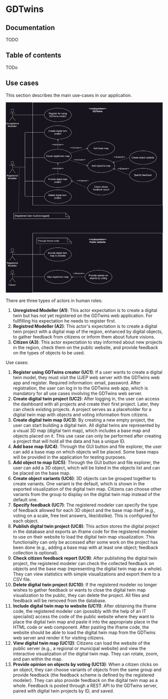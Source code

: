 # GDTwins

## Documentation
TODO

## Table of contents
TODo

## Use cases
This section describes the main use-cases in our application.

![Use case diagram for GDTwins.](./usecase.drawio.svg)

There are three types of actors in human roles:
1. **Unregistred Modeller (A1)**: This actor expectation is to create a digital twin but has not yet registered on the GDTwins web application. For fullfilling his expectation he needs to register first.
2. **Registred Modeller (A2)**: This actor's expectation is to create a digital twin project with a digital map of the region, enhanced by digital objects, to gather feedback from citizens or inform them about future visions.
3. **Citizen (A3)**: This actor expectation to stay informed about new projects in the region, check them on the public website, and provide feedback on the types of objects to be used.

Use cases:
1. **Register using GDTwins creator (UC1)**: If a user wants to create a digital twin model, they must visit the UJEP web server with the GDTwins web app and register. Required information: email, password. After registration, the user can log in to the GDTwins web app, which is mandatory for all use cases involving the GDTwins web server.
2. **Create digital twin project (UC2)**: After logging in, the user can access the dashboard with all projects and create their first project. Later, they can check existing projects. A project serves as a placeholder for a digital twin map with objects and voting information from citizens.
3. **Create digital twin map (UC3)**: By creating a new empty project, the user can start building a digital twin. All digital twins are represented by a visual 3D map (digital twin map), which includes a base map and objects placed on it. This use case can only be performed after creating a project that will hold all the data and has a unique ID.
4. **Add base map (UC4)**: Through the GUI button and file explorer, the user can add a base map on which objects will be placed. Some base maps will be provided in the application for testing purposes.
5. **Add object to map (UC5)**: Through the GUI button and file explorer, the user can add a 3D object, which will be listed in the objects list and can be placed on the base map.
6. **Create object variants (UC6)**: 3D objects can be grouped together to create variants. One variant is the default, which is shown in the exported visualization of the digital twin map. Citizens can choose other variants from the group to display on the digital twin map instead of the default one.
7. **Specify feedback (UC7)**: The registered modeler can specify the type of feedback allowed for each 3D object and the base map itself (e.g., voting on a scale, free text answers, like/dislike). This is configured for each object.
8. **Publish digital twin project (UC8)**: This action stores the digital project in the database and exports an iframe code for the registered modeler to use on their website to load the digital twin map visualization. This functionality can only be accessed after some work on the project has been done (e.g., adding a base map with at least one object; feedback collection is optional).
9. **Check citizen feedback report (UC9)**: After publishing the digital twin project, the registered modeler can check the collected feedback on objects and the base map (representing the digital twin map as a whole). They can view statistics with simple visualizations and export them to a CSV file.
10. **Delete digital twin project (UC10)**: If the registered modeler no longer wishes to gather feedback or wants to close the digital twin map visualization to the public, they can delete the project. All files and feedback will be removed from the database.
11. **Include digital twin map to website (UC11)**: After obtaining the iframe code, the registered modeler can (possibly with the help of an IT specialist) access the code of the public website where they want to place the digital twin map and paste it into the appropriate place in the HTML code or web component. After pasting the iframe code, the website should be able to load the digital twin map from the GDTwins web server and render it for visiting citizens.
12. **View digital twin map (UC12)**: Citizens can load the website of the public server (e.g., a regional or municipal website) and view the interactive visualization of the digital twin map. They can rotate, zoom, and pan within the map.
13. **Provide opinion on objects by voting (UC13)**: When a citizen clicks on an object, they can choose variants of objects from the same group and provide feedback (the feedback scheme is defined by the registered modeler). They can also provide feedback on the digital twin map as a whole. Feedback is posted through a REST API to the GDTwins server, paired with digital twin projects by ID, and saved.